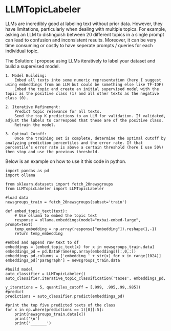 # LLMTopicLabeler

LLMs are incredibly good at labeling text without prior data. However, they have limitations, particularly when dealing with multiple topics. For example, asking an LLM to distinguish between 20 different topics in a single prompt can lead to confusion and inconsistent results. Moreover, it can be very time consuming or costly to have seperate prompts / queries for each individual topic.

The Solution: I propose using LLMs iteratively to label your dataset and build a supervised model. 

    1. Model Building:
        Embed all texts into some numeric representation (here I suggest using embeddings from an LLM but could be something else like TF-IDF)
        Embed the topic and create an initial supervised model with the topic as the positive class (1) and all other texts as the negative class (0).
        
    2. Iterative Refinement:
        Predict topic relevance for all texts.
        Send the top K predictions to an LLM for validation. If validated, adjust the labels to correspond that these are of the positive class.
        Retrain the model.
        
    3. Optimal Cutoff:
        Once the training set is complete, determine the optimal cutoff by analyzing prediction percentiles and the error rate. If that percentile’s error rate is above a certain threshold (here I use 50%) then stop and use the previous threshold.


Below is an example on how to use it this code in python.

```import numpy as np
import pandas as pd
import ollama 

from sklearn.datasets import fetch_20newsgroups
from LLMTopicLabeler import LLMTopicLabeler

#load data
newsgroups_train = fetch_20newsgroups(subset='train')

def embed_topic_text(text):
    # Use ollama to embed the topic text
    response = ollama.embeddings(model="mxbai-embed-large", prompt=text)
    temp_embedding = np.array(response["embedding"]).reshape(1,-1)
    return temp_embedding

#embed and append raw text to df
embeddings = [embed_topic_text(x) for x in newsgroups_train.data]
embeddings_pd = pd.DataFrame(np.array(embeddings)[:,0,:])
embeddings_pd.columns = ['embedding_' + str(x) for x in range(1024)]
embeddings_pd['paragraph'] = newsgroups_train.data

#build model
auto_classifier = LLMTopicLabeler()
auto_classifier.iterative_topic_classification('taxes', embeddings_pd, 
                                                                                            y_iterations = 5, quantiles_cutoff = [.999, .995,.99,.985])
#predict
predictions = auto_classifier.predict(embeddings_pd)

#print the top five predicted texts of the class
for x in np.where(predictions == 1)[0][:5]:
    print(newsgroups_train.data[x])
    print('\n')
    print('_______')
```

